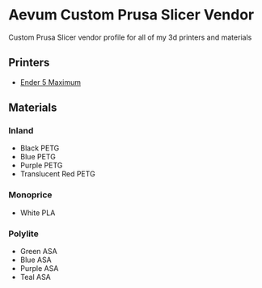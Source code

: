 
# Aevum Custom Prusa Slicer Vendor

Custom Prusa Slicer vendor profile for all of my 3d printers and materials

## Printers

* [Ender 5 Maximum](https://github.com/AevumDecessus/Marlin-Ender5-Plus/tree/aevum-ender5-plus)

## Materials

### Inland

* Black PETG
* Blue PETG
* Purple PETG
* Translucent Red PETG

### Monoprice

* White PLA

### Polylite

* Green ASA
* Blue ASA
* Purple ASA
* Teal ASA
